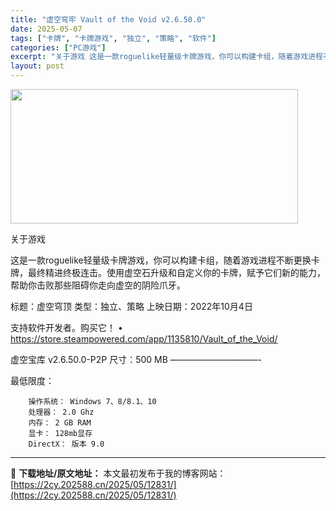 ```yaml
---
title: "虚空穹牢 Vault of the Void v2.6.50.0"
date: 2025-05-07
tags: ["卡牌", "卡牌游戏", "独立", "策略", "软件"]
categories: ["PC游戏"]
excerpt: "关于游戏 这是一款roguelike轻量级卡牌游戏，你可以构建卡组，随着游戏进程不断更换卡牌，最终精进终极连击。使用虚空石升级和自定义你的卡牌，赋予它们新的能力，帮助你击败那些阻碍你走向虚空的阴险爪牙。 标题：虚空穹顶 类型：独立、策略 上映日期：2022年10月4日 支持软件开发者。购买它！ • &hellip;"
layout: post
---
```


<img class="aligncenter size-full wp-image-12828" src="https://2cy.202588.cn/wp-content/uploads/2025/05/202505070038325.webp" alt="" width="460" height="215" />

关于游戏

这是一款roguelike轻量级卡牌游戏，你可以构建卡组，随着游戏进程不断更换卡牌，最终精进终极连击。使用虚空石升级和自定义你的卡牌，赋予它们新的能力，帮助你击败那些阻碍你走向虚空的阴险爪牙。

标题：虚空穹顶
类型：独立、策略
上映日期：2022年10月4日

支持软件开发者。购买它！
• https://store.steampowered.com/app/1135810/Vault_of_the_Void/

虚空宝库 v2.6.50.0-P2P
尺寸：500 MB
——————————- 


最低限度：

        操作系统： Windows 7、8/8.1、10
        处理器： 2.0 Ghz
        内存： 2 GB RAM
        显卡： 128mb显存
        DirectX： 版本 9.0



---
📖 **下载地址/原文地址：** 本文最初发布于我的博客网站：[https://2cy.202588.cn/2025/05/12831/](https://2cy.202588.cn/2025/05/12831/)
